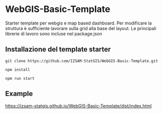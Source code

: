 # WebGIS-Basic-Template
Starter template per webgis e map based dashboard. Per modificare la struttura è sufficiente lavorare sulla grid alla base del layout. Le principali librerie di lavoro sono incluse nel package.json

## Installazione del template starter

    git clone https://github.com/IZSAM-StatGIS/WebGIS-Basic-Template.git

    npm install

    npm run start

## Example

https://izsam-statgis.github.io/WebGIS-Basic-Template/dist/index.html
